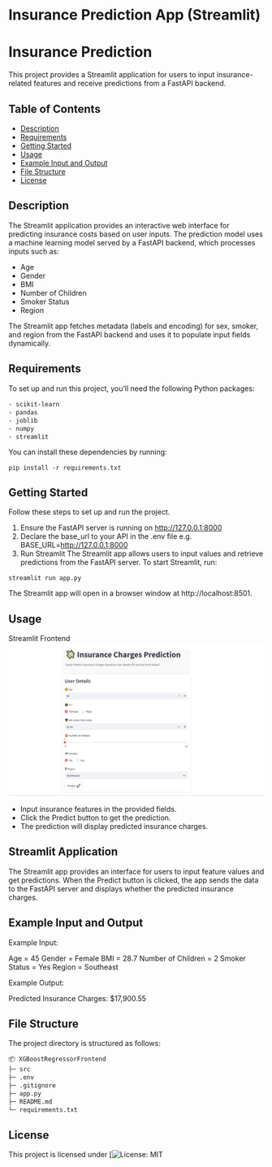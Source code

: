 # Insurance Prediction App (Streamlit)

# Insurance Prediction
This project provides a Streamlit application for users to input insurance-related features and receive predictions from a FastAPI backend.


## Table of Contents
- [Description](#description)
 - [Requirements](#requirements)
 - [Getting Started](#getting-started)
 - [Usage](#usage)
 - [Example Input and Output](#example-input-and-output)
 - [File Structure](#file-structure)
 - [License](#license)

## Description
The Streamlit application provides an interactive web interface for predicting insurance costs based on user inputs. The prediction model uses a machine learning model served by a FastAPI backend, which processes inputs such as:
- Age
- Gender
- BMI
- Number of Children
- Smoker Status
- Region

The Streamlit app fetches metadata (labels and encoding) for sex, smoker, and region from the FastAPI backend and uses it to populate input fields dynamically.

## Requirements
To set up and run this project, you’ll need the following Python packages:
```
- scikit-learn
- pandas
- joblib
- numpy
- streamlit
```
You can install these dependencies by running:
```commandline
pip install -r requirements.txt
```
## Getting Started
Follow these steps to set up and run the project.
1. Ensure the FastAPI server is running on http://127.0.0.1:8000
2. Declare the base_url to your API in the .env file e.g. BASE_URL=http://127.0.0.1:8000
3. Run Streamlit The Streamlit app allows users to input values and retrieve predictions from the FastAPI server. To start Streamlit, run:

```commandline
streamlit run app.py
```
The Streamlit app will open in a browser window at http://localhost:8501.

## Usage
Streamlit Frontend
![Streamlit Frontend Image](src/frontend_app.png)

- Input insurance features in the provided fields.
- Click the Predict button to get the prediction.
- The prediction will display predicted insurance charges.

## Streamlit Application

The Streamlit app provides an interface for users to input feature values and get predictions. When the Predict button is clicked, the app sends the data to the FastAPI server and displays whether the predicted insurance charges.

## Example Input and Output
Example Input:

Age = 45
Gender = Female BMI = 28.7 Number of Children = 2 Smoker Status = Yes
Region = Southeast

Example Output:

Predicted Insurance Charges: $17,900.55

## File Structure

The project directory is structured as follows:
```commandline
📦 XGBoostRegressorFrontend
├─ src
├─ .env
├─ .gitignore
├─ app.py
├─ README.md
└─ requirements.txt
```
## License
This project is licensed under [![License: MIT](https://img.shields.io/)